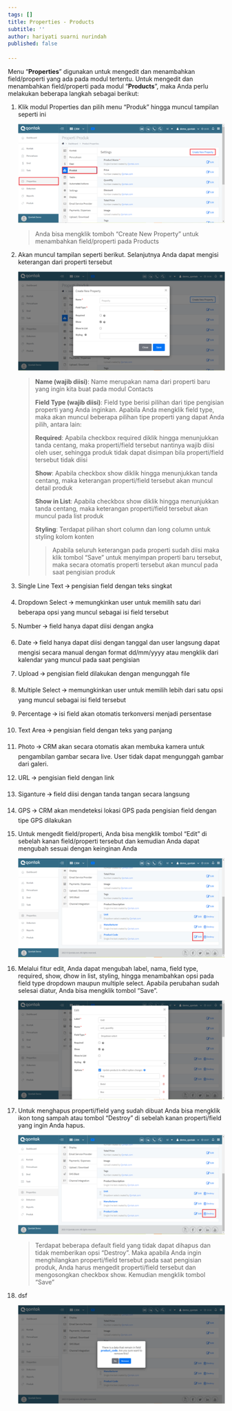 ```yaml
---
tags: []
title: Properties - Products
subtitle: ''
author: hariyati suarni nurindah
published: false

---
```

Menu “**Properties**” digunakan untuk mengedit dan menambahkan field/properti yang ada pada modul tertentu. Untuk mengedit dan menambahkan field/properti pada modul “**Products**”, maka Anda perlu melakukan beberapa langkah sebagai berikut:

1. Klik modul Properties dan pilih menu “Produk” hingga muncul tampilan seperti ini

   ![](/uploads/properties-produk1.PNG)

   > Anda bisa mengklik tomboh “Create New Property” untuk menambahkan field/properti pada Products
2. Akan muncul tampilan seperti berikut. Selanjutnya Anda dapat mengisi keterangan dari properti tersebut 

   ![](/uploads/properties-produk2.PNG)

   > **Name (wajib diisi)**: Name merupakan nama dari properti baru yang ingin kita buat pada modul Contacts
   >
   > **Field Type (wajib diisi)**: Field type berisi pilihan dari tipe pengisian properti yang Anda inginkan. Apabila Anda mengklik field type, maka akan muncul beberapa pilihan tipe properti yang dapat Anda pilih, antara lain:
   >
   > **Required**: Apabila checkbox required diklik hingga menunjukkan tanda centang, maka properti/field tersebut nantinya wajib diisi oleh user, sehingga produk tidak dapat disimpan bila properti/field tersebut tidak diisi
   >
   > **Show**: Apabila checkbox show diklik hingga menunjukkan tanda centang, maka keterangan properti/field tersebut akan muncul detail produk
   >
   > **Show in List**: Apabila checkbox show diklik hingga menunjukkan tanda centang, maka keterangan properti/field tersebut akan muncul pada list produk
   >
   > **Styling**: Terdapat pilihan short column dan long column untuk styling kolom konten
   >
   > > Apabila seluruh keterangan pada properti sudah diisi maka klik tombol “Save” untuk menyimpan properti baru tersebut, maka secara otomatis properti tersebut akan muncul pada saat pengisian produk


 1. Single Line Text 🡪 pengisian field dengan teks singkat
 2. Dropdown Select 🡪 memungkinkan user untuk memilih satu dari beberapa opsi yang muncul sebagai isi field tersebut
 3. Number 🡪 field hanya dapat diisi dengan angka
 4. Date 🡪 field hanya dapat diisi dengan tanggal dan user langsung dapat mengisi secara manual dengan format dd/mm/yyyy atau mengklik dari kalendar yang muncul pada saat pengisian
 5. Upload 🡪 pengisian field dilakukan dengan mengunggah file
 6. Multiple Select 🡪 memungkinkan user untuk memilih lebih dari satu opsi yang muncul sebagai isi field tersebut
 7. Percentage 🡪 isi field akan otomatis terkonversi menjadi persentase
 8. Text Area 🡪 pengisian field dengan teks yang panjang
 9. Photo 🡪 CRM akan secara otomatis akan membuka kamera untuk pengambilan gambar secara live. User tidak dapat mengunggah gambar dari galeri.
10. URL 🡪 pengisian field dengan link
11. Siganture 🡪 field diisi dengan tanda tangan secara langsung
12. GPS 🡪 CRM akan mendeteksi lokasi GPS pada pengisian field dengan tipe GPS dilakukan


4. Untuk mengedit field/properti, Anda bisa mengklik tombol “Edit” di sebelah kanan field/properti tersebut dan kemudian Anda dapat mengubah sesuai dengan keinginan Anda

   ![](/uploads/properties-produk3.PNG)
5. Melalui fitur edit, Anda dapat mengubah label, nama, field type, required, show, dhow in list, styling, hingga menambahkan opsi pada field type dropdown maupun multiple select. Apabila perubahan sudah selesai diatur, Anda bisa mengklik tombol “Save”.

   ![](/uploads/properties-produk4.PNG)
6. Untuk menghapus properti/field yang sudah dibuat Anda bisa mengklik ikon tong sampah atau tombol “Destroy” di sebelah kanan properti/field yang ingin Anda hapus.

   ![](/uploads/properties-produk5.PNG)

   > Terdapat beberapa default field yang tidak dapat dihapus dan tidak memberikan opsi “Destroy”. Maka apabila Anda ingin menghilangkan properti/field tersebut pada saat pengisian produk, Anda harus mengedit properti/field tersebut dan mengosongkan checkbox show. Kemudian mengklik tombol “Save”
7. dsf

   ![](/uploads/properties-produk6.PNG)